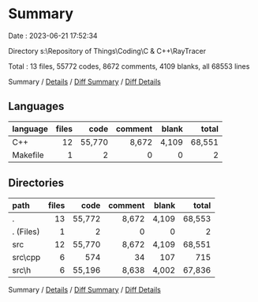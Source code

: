 # Summary

Date : 2023-06-21 17:52:34

Directory s:\\Repository of Things\\Coding\\C & C++\\RayTracer

Total : 13 files,  55772 codes, 8672 comments, 4109 blanks, all 68553 lines

Summary / [Details](details.md) / [Diff Summary](diff.md) / [Diff Details](diff-details.md)

## Languages
| language | files | code | comment | blank | total |
| :--- | ---: | ---: | ---: | ---: | ---: |
| C++ | 12 | 55,770 | 8,672 | 4,109 | 68,551 |
| Makefile | 1 | 2 | 0 | 0 | 2 |

## Directories
| path | files | code | comment | blank | total |
| :--- | ---: | ---: | ---: | ---: | ---: |
| . | 13 | 55,772 | 8,672 | 4,109 | 68,553 |
| . (Files) | 1 | 2 | 0 | 0 | 2 |
| src | 12 | 55,770 | 8,672 | 4,109 | 68,551 |
| src\\cpp | 6 | 574 | 34 | 107 | 715 |
| src\\h | 6 | 55,196 | 8,638 | 4,002 | 67,836 |

Summary / [Details](details.md) / [Diff Summary](diff.md) / [Diff Details](diff-details.md)